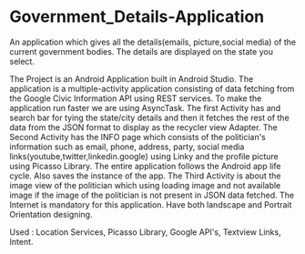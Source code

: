# Government_Details-Application
An application which gives all the details(emails, picture,social media) of the current government bodies. The details are displayed on the state you select.

The Project is an Android Application built in Android Studio.
The application is a multiple-activity application consisting of data fetching from the Google Civic Information API using REST services. To make the application run faster we are using AsyncTask.
The first Activity has and search bar for tying the state/city details and then it fetches the rest of the data from the JSON format to display as the recycler view Adapter.
The Second Activity has the INFO page which consists of the politician's information such as email, phone, address, party, social media links(youtube,twitter,linkedin.google) using Linky and the profile picture using Picasso Library.
The entire application follows the Android app life cycle. Also saves the instance of the app.
The Third Activity is about the image view of the politician which using loading image and not available image if the image of the politician is not present in JSON data fetched.
The Internet is mandatory for this application.
Have both landscape and Portrait Orientation designing.

Used : Location Services, Picasso Library, Google API's, Textview Links, Intent.
